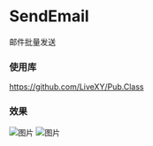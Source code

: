 # SendEmail
邮件批量发送

### 使用库
https://github.com/LiveXY/Pub.Class

### 效果
![图片](https://github.com/hcxiong/SendEmail/blob/master/20150418110954.jpg?raw=true)
![图片](https://github.com/hcxiong/SendEmail/blob/master/20150528173610.jpg?raw=true)
